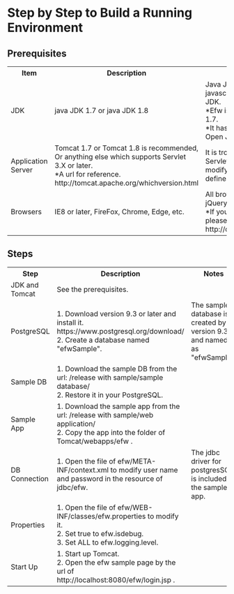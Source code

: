 <H1>Step by Step to Build a Running Environment</H1>

<h2>Prerequisites</h2>
<table>
<tr>
	<th>Item</th><th>Description</th><th>Notes</th>
</tr>
<tr>
	<td>JDK</td>
	<td>java JDK 1.7 or java JDK 1.8</td>
	<td>Java JDK is defferent in javascript engines to Open JDK.<br>
		*Efw is error with Open JDK 1.7.<br>
		*It has not been tested with Open JDK 1.8.
	</td>
</tr>
<tr>
	<td>Application Server</td>
	<td>Tomcat 1.7 or Tomcat 1.8 is recommended, 
		Or anything else which supports Servlet 3.X or later.<br>
		*A url for reference. 
		http://tomcat.apache.org/whichversion.html
	</td>
	<td>It is troublesome without Servlet 3.X, 
		because you must modify web.xml to add servlet defines.
	</td>
</tr>
<tr>
	<td>Browsers</td>
	<td>IE8 or later, FireFox, Chrome, Edge, etc.</td>
	<td>All browsers that can use jQuery1.12. <br>
		*If you want to use cors, please check the url. 
		http://caniuse.com/#feat=cors
	</td>
</tr>
</table>
<h2>Steps</h2>
<table>
<tr>
	<th>Step</th><th>Description</th><th>Notes</th>
</tr>
<tr>
	<td>JDK and Tomcat</td><td>See the prerequisites.</td><td></td>
</tr>
<tr>
	<td>PostgreSQL</td>
	<td>1. Download version 9.3 or later and install it. https://www.postgresql.org/download/<br>
		2. Create a database named "efwSample". </td>
	<td>The sample database is created by version 9.3 and named as "efwSample". </td>
</tr>
<tr>
	<td>Sample DB</td>
	<td>1. Download the sample DB from the url: /release with sample/sample database/<br>
		2. Restore it in your PostgreSQL. 
	</td>
	<td></td>
</tr>
<tr>
	<td>Sample App</td>
	<td>1. Download the sample app from the url: /release with sample/web application/<br>
		2. Copy the app into the folder of Tomcat/webapps/efw . 
	</td>
	<td></td>
</tr>
<tr>
	<td>DB Connection</td>
	<td>1. Open the file of efw/META-INF/context.xml to modify user name and password in the resource of jdbc/efw.</td>
	<td>The jdbc driver for postgresSQL is included in the sample app.</td>
</tr>
<tr>
	<td>Properties</td>
	<td>1. Open the file of efw/WEB-INF/classes/efw.properties to modify it.<br>
		2. Set true to efw.isdebug.<br>
		3. Set ALL to efw.logging.level.
	</td>
	<td></td>
</tr>
<tr>
	<td>Start Up</td>
	<td>1. Start up Tomcat.<br>
		2. Open the efw sample page by the url of http://localhost:8080/efw/login.jsp . </td><td></td>
</tr>
</table>




